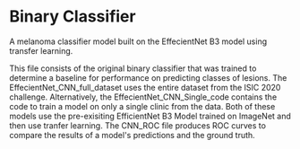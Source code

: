 # Binary Classifier
A melanoma classifier model built on the EffecientNet B3 model using transfer learning. 

This file consists of the original binary classifier that was trained to determine a baseline for performance on predicting classes of lesions. The EffecientNet_CNN_full_dataset uses the entire dataset from the ISIC 2020 challenge. Alternatively, the EffecientNet_CNN_Single_code contains the code to train a model on only a single clinic from the data. Both of these models use the pre-exisiting EfficientNet B3 Model trained on ImageNet and then use tranfer learning. The CNN_ROC file produces ROC curves to compare the results of a model's predictions and the ground truth. 
